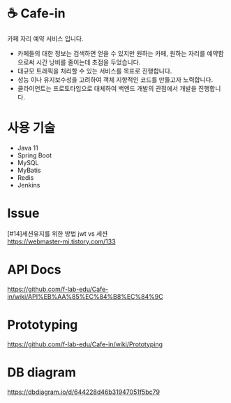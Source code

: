 

# :coffee: Cafe-in
카페 자리 예약 서비스 입니다.

* 카페들의 대한 정보는 검색하면 얻을 수 있지만 원하는 카페, 원하는 자리를 예약함으로써 시간 낭비를 줄이는데 초점을 두었습니다.
* 대규모 트래픽을 처리할 수 있는 서비스를 목표로 진행합니다.
* 성능 이나 유지보수성을 고려하여 객체 지향적인 코드를 만들고자 노력합니다.
* 클라이언트는 프로토타입으로 대체하여 백엔드 개발의 관점에서 개발을 진행합니다.

# 사용 기술
* Java 11
* Spring Boot
* MySQL
* MyBatis
* Redis
* Jenkins

# Issue
[#14]세션유지를 위한 방법 jwt vs 세션<br>
https://webmaster-mi.tistory.com/133

# API Docs
https://github.com/f-lab-edu/Cafe-in/wiki/API%EB%AA%85%EC%84%B8%EC%84%9C

# Prototyping
https://github.com/f-lab-edu/Cafe-in/wiki/Prototyping

# DB diagram
https://dbdiagram.io/d/644228d46b31947051f5bc79
